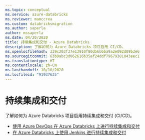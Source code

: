 ```yaml
---
ms.topic: conceptual
ms.service: azure-databricks
ms.reviewer: mamccrea
ms.custom: databricksmigration
ms.author: saperla
author: mssaperla
ms.date: 04/20/2020
title: 持续集成和交付 - Azure Databricks
description: 了解如何为 Azure Databricks 项目启用 CI/CD。
ms.openlocfilehash: 339c203f37e13910f80d56bbba9a2e092d09b3e6
ms.sourcegitcommit: 63b9abc3d062616b35af24ddf79679381043eec1
ms.translationtype: HT
ms.contentlocale: zh-CN
ms.lasthandoff: 10/10/2020
ms.locfileid: "91937635"
---
```

# <a name="continuous-integration-and-delivery"></a>持续集成和交付

了解如何为 Azure Databricks 项目启用持续集成和交付 (CI/CD)。

* [使用 Azure DevOps 在 Azure Databricks 上进行持续集成和交付](ci-cd-azure-devops.md)
* [在 Azure Databricks 上使用 Jenkins 进行持续集成和交付](ci-cd-jenkins.md)